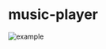 # music-player
![example](https://user-images.githubusercontent.com/74094635/115406076-824cd700-a1f7-11eb-84d7-01d36aec5e57.jpg)

